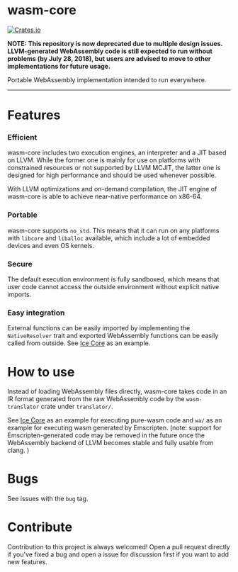 # wasm-core

[![Crates.io](https://img.shields.io/crates/v/wasm-core.svg)](https://crates.io/crates/wasm-core)

**NOTE: This repository is now deprecated due to multiple design issues. LLVM-generated WebAssembly code is still expected to run without problems (by July 28, 2018), but users are advised to move to other implementations for future usage.**

Portable WebAssembly implementation intended to run everywhere.

-----

# Features

### Efficient

wasm-core includes two execution engines, an interpreter and a JIT based on LLVM. While the former one is mainly for use on platforms with constrained resources or not supported by LLVM MCJIT, the latter one is designed for high performance and should be used whenever possible.

With LLVM optimizations and on-demand compilation, the JIT engine of wasm-core is able to achieve near-native performance on x86-64.

### Portable

wasm-core supports `no_std`. This means that it can run on any platforms with `libcore` and `liballoc` available, which include a lot of embedded devices and even OS kernels.

### Secure

The default execution environment is fully sandboxed, which means that user code cannot access the outside environment without explicit native imports.

### Easy integration

External functions can be easily imported by implementing the `NativeResolver` trait and exported WebAssembly functions can be easily called from outside. See [Ice Core](https://github.com/losfair/IceCore/tree/lssa) as an example.

# How to use

Instead of loading WebAssembly files directly, wasm-core takes code in an IR format generated from the raw WebAssembly code by the `wasm-translator` crate under `translator/`. 

See [Ice Core](https://github.com/losfair/IceCore/tree/lssa) as an example for executing pure-wasm code and `wa/` as an example for executing wasm generated by Emscripten. (note: support for Emscripten-generated code may be removed in the future once the WebAssembly backend of LLVM becomes stable and fully usable from clang. )

# Bugs

See issues with the `bug` tag.

# Contribute

Contribution to this project is always welcomed! Open a pull request directly if you've fixed a bug and open a issue for discussion first if you want to add new features.
